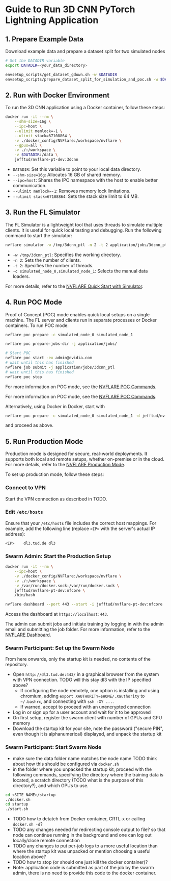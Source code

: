 
# Guide to Run 3D CNN PyTorch Lightning Application

## 1. Prepare Example Data

Download example data and prepare a dataset split for two simulated nodes

```bash
# Set the DATADIR variable
export DATADIR=<your_data_directory>

envsetup_scripts/get_dataset_gdown.sh -w $DATADIR
envsetup_scripts/prepare_dataset_split_for_simulation_and_poc.sh -w $DATADIR
```

## 2. Run with Docker Environment

To run the 3D CNN application using a Docker container, follow these steps:

```bash
docker run -it --rm \
    --shm-size=16g \
    --ipc=host \
    --ulimit memlock=-1 \
    --ulimit stack=67108864 \
    -v ./docker_config/NVFlare:/workspace/nvflare \
    --gpus=all \
    -v ./:/workspace \
    -v $DATADIR:/data \
    jefftud/nvflare-pt-dev:3dcnn
```

- `DATADIR`: Set this variable to point to your local data directory.
- `--shm-size=16g`: Allocates 16 GB of shared memory.
- `--ipc=host`: Shares the IPC namespace with the host to enable better communication.
- `--ulimit memlock=-1`: Removes memory lock limitations.
- `--ulimit stack=67108864`: Sets the stack size limit to 64 MB.

## 3. Run the FL Simulator

The FL Simulator is a lightweight tool that uses threads to simulate multiple clients. It is useful for quick local testing and debugging. Run the following command to start the simulator:

```bash
nvflare simulator -w /tmp/3dcnn_ptl -n 2 -t 2 application/jobs/3dcnn_ptl -c simulated_node_0,simulated_node_1
```

- `-w /tmp/3dcnn_ptl`: Specifies the working directory.
- `-n 2`: Sets the number of clients.
- `-t 2`: Specifies the number of threads.
- `-c simulated_node_0,simulated_node_1`: Selects the manual data loaders.

For more details, refer to the [NVFLARE Quick Start with Simulator](https://nvflare.readthedocs.io/en/2.4.1/getting_started.html#quick-start-with-simulator).

## 4. Run POC Mode

Proof of Concept (POC) mode enables quick local setups on a single machine. The FL server and clients run in separate processes or Docker containers. To run POC mode:

```bash
nvflare poc prepare -c simulated_node_0 simulated_node_1

nvflare poc prepare-jobs-dir -j application/jobs/

# Start POC
nvflare poc start -ex admin@nvidia.com
# wait until this has finished
nvflare job submit -j application/jobs/3dcnn_ptl
# wait until this has finished
nvflare poc stop
```

For more information on POC mode, see the [NVFLARE POC Commands](https://nvflare.readthedocs.io/en/2.4.1/user_guide/nvflare_cli/poc_command.html).

For more information on POC mode, see the [NVFLARE POC Commands](https://nvflare.readthedocs.io/en/2.4.1/user_guide/nvflare_cli/poc_command.html).

Alternatively, using Docker in Docker, start with

```bash
nvflare poc prepare -c simulated_node_0 simulated_node_1 -d jefftud/nvflare-pt-dev:3dcnn
```
and proceed as above.

## 5. Run Production Mode

Production mode is designed for secure, real-world deployments. It supports both local and remote setups, whether on-premise or in the cloud. For more details, refer to the [NVFLARE Production Mode](https://nvflare.readthedocs.io/en/2.4.1/real_world_fl.html).

To set up production mode, follow these steps:

### Connect to VPN

Start the VPN connection as described in TODO.

### Edit `/etc/hosts`

Ensure that your `/etc/hosts` file includes the correct host mappings. For example, add the following line (replace `<IP>` with the server's actual IP address):

```plaintext
<IP>    dl3.tud.de dl3
```

### Swarm Admin: Start the Production Setup

```bash
docker run -it --rm \
    --ipc=host \
    -v ./docker_config/NVFlare:/workspace/nvflare \
    -v ./:/workspace \
    -v /var/run/docker.sock:/var/run/docker.sock \
    jefftud/nvflare-pt-dev:nfcore \
    /bin/bash

nvflare dashboard --port 443 --start -i jefftud/nvflare-pt-dev:nfcore
```

Access the dashboard at `https://localhost:443`.

The admin can submit jobs and initiate training by logging in with the admin email and submitting the job folder. For more information, refer to the [NVFLARE Dashboard](https://nvflare.readthedocs.io/en/2.4.1/user_guide/dashboard_ui.html).

### Swarm Participant: Set up the Swarm Node

From here onwards, only the startup kit is needed, no contents of the repository.

- Open `http://dl3.tud.de:443/` in a graphical browser from the system with VPN connection. TODO will this stay dl3 with the IP specified above?
  - If configuring the node remotely, one option is installing and using chromium, adding `export XAUTHORITY=$HOME/.Xauthority` to `~/.bashrc`, and connecting with `ssh -XY ...`.
  - If warned, accept to proceed with an unencrypted connection
- Log in or sign up for a user account and wait for it to be approved
- On first setup, register the swarm client with number of GPUs and GPU memory
- Download the startup kit for your site, note the password ("secure PIN", even though it is alphanumerical)  displayed, and unpack the startup kit

### Swarm Participant: Start Swarm Node

- make sure the data folder name matches the node name TODO think about how this should be configured via `docker.sh`
- in the folder where you unpacked the startup kit, proceed with the following commands, specifying the directory where the training data is located, a scratch directory (TODO what is the purpose of this directory?), and which GPUs to use.
```bash
cd <SITE NAME>/startup
./docker.sh
cd startup
./start.sh
```
- TODO how to detatch from Docker container, CRTL-x or calling `docker.sh -d`?
- TODO any changes needed for redirecting console output to file? so that node can continue running in the background and one can log out locally/close remote connection
- TODO any changes to put per-job logs to a more useful location than where the startup kit was unpacked or mention choosing a useful location above?
- TODO how to stop (or should one just kill the docker container)?
- Note: application code is submitted as part of the job by the swarm admin, there is no need to provide this code to the docker container.
